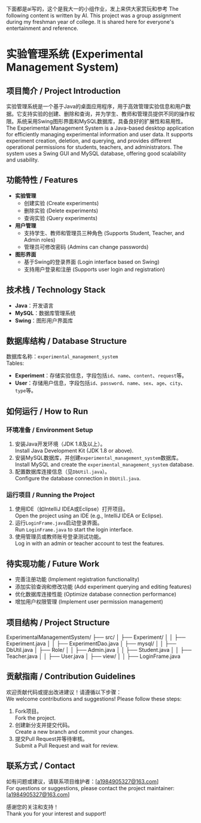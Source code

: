 下面都是ai写的，这个是我大一的小组作业，发上来供大家赏玩和参考
The following content is written by AI. This project was a group assignment during my freshman year of college. It is shared here for everyone's entertainment and reference.
# 实验管理系统 (Experimental Management System)

## 项目简介 / Project Introduction
实验管理系统是一个基于Java的桌面应用程序，用于高效管理实验信息和用户数据。它支持实验的创建、删除和查询，并为学生、教师和管理员提供不同的操作权限。系统采用Swing图形界面和MySQL数据库，具备良好的扩展性和易用性。  
The Experimental Management System is a Java-based desktop application for efficiently managing experimental information and user data. It supports experiment creation, deletion, and querying, and provides different operational permissions for students, teachers, and administrators. The system uses a Swing GUI and MySQL database, offering good scalability and usability.

## 功能特性 / Features
- **实验管理**  
  - 创建实验 (Create experiments)  
  - 删除实验 (Delete experiments)  
  - 查询实验 (Query experiments) 
- **用户管理**  
  - 支持学生、教师和管理员三种角色 (Supports Student, Teacher, and Admin roles)  
  - 管理员可修改密码 (Admins can change passwords)  
- **图形界面**  
  - 基于Swing的登录界面 (Login interface based on Swing)  
  - 支持用户登录和注册 (Supports user login and registration)
## 技术栈 / Technology Stack
- **Java**：开发语言  
- **MySQL**：数据库管理系统  
- **Swing**：图形用户界面库  

## 数据库结构 / Database Structure
数据库名称：`experimental_management_system`  
Tables:
- **Experiment**：存储实验信息，字段包括`id`、`name`、`content`、`request`等。  
- **User**：存储用户信息，字段包括`id`、`password`、`name`、`sex`、`age`、`city`、`type`等。  

## 如何运行 / How to Run
### 环境准备 / Environment Setup
1. 安装Java开发环境（JDK 1.8及以上）。  
   Install Java Development Kit (JDK 1.8 or above).  
2. 安装MySQL数据库，并创建`experimental_management_system`数据库。  
   Install MySQL and create the `experimental_management_system` database.  
3. 配置数据库连接信息（见`DbUtil.java`）。  
   Configure the database connection in `DbUtil.java`.  

### 运行项目 / Running the Project
1. 使用IDE（如IntelliJ IDEA或Eclipse）打开项目。  
   Open the project using an IDE (e.g., IntelliJ IDEA or Eclipse).  
2. 运行`LoginFrame.java`启动登录界面。  
   Run `LoginFrame.java` to start the login interface.  
3. 使用管理员或教师账号登录测试功能。  
   Log in with an admin or teacher account to test the features.  

## 待实现功能 / Future Work
- 完善注册功能 (Implement registration functionality)  
- 添加实验查询和修改功能 (Add experiment querying and editing features)  
- 优化数据库连接性能 (Optimize database connection performance)  
- 增加用户权限管理 (Implement user permission management)  

## 项目结构 / Project Structure
ExperimentalManagementSystem/
├── src/
│   ├── Experiment/
│   │   ├── Experiment.java
│   │   ├── ExperimentDao.java
│   ├── mysql/
│   │   ├── DbUtil.java
│   ├── Role/
│   │   ├── Admin.java
│   │   ├── Student.java
│   │   ├── Teacher.java
│   │   ├── User.java
│   ├── view/
│   │   ├── LoginFrame.java
## 贡献指南 / Contribution Guidelines
欢迎贡献代码或提出改进建议！请遵循以下步骤：  
We welcome contributions and suggestions! Please follow these steps:
1. Fork项目。  
   Fork the project.  
2. 创建新分支并提交代码。  
   Create a new branch and commit your changes.  
3. 提交Pull Request并等待审核。  
   Submit a Pull Request and wait for review.  

## 联系方式 / Contact
如有问题或建议，请联系项目维护者：[a1984905327@163.com]  
For questions or suggestions, please contact the project maintainer: [a1984905327@163.com]


感谢您的关注和支持！  
Thank you for your interest and support!
